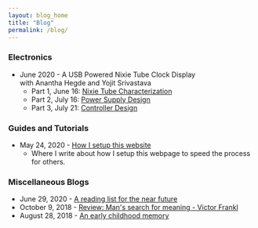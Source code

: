 ```yaml
---
layout: blog_home
title: "Blog"
permalink: /blog/
---
```


### Electronics
- June 2020 - A USB Powered Nixie Tube Clock Display <br>
with Anantha Hegde and Yojit Srivastava
	- Part 1, June 16: [Nixie Tube Characterization]({{site.baseurl}}/blog/nixieClock)
	- Part 2, July 16: [Power Supply Design]({{site.baseurl}}/blog/nixieClockPower)
	- Part 3, July 21: [Controller Design]({{site.baseurl}}/blog/nixieClockController)


### Guides and Tutorials
- May 24, 2020 - [How I setup this website]({{site.baseurl}}/blog/pageSetupJekyll) <br>
	- Where I write about how I setup this webpage to speed the process for others.


### Miscellaneous Blogs
- June 29, 2020 - [A reading list for the near future]({{site.baseurl}}/blog/nowReading)
- October 9, 2018 - [Review: Man's search for meaning - Victor Frankl]({{site.baseurl}}/blog/meaning)
- August 28, 2018 - [An early childhood memory]({{site.baseurl}}/blog/memory)
